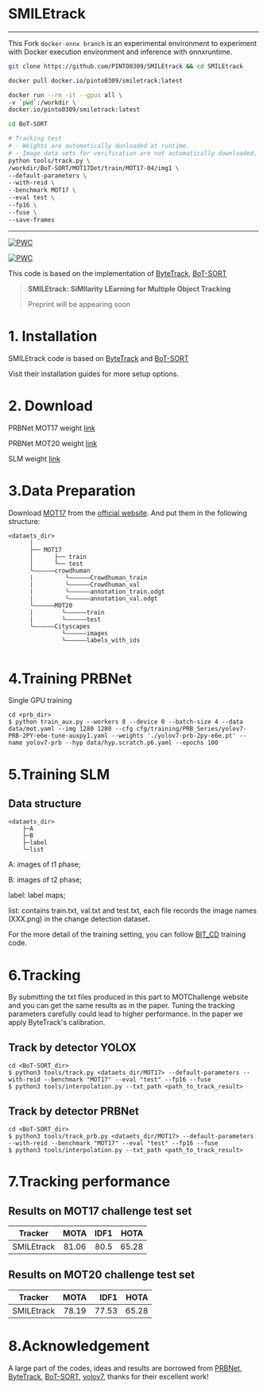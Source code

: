 # SMILEtrack

---

This Fork `docker-onnx branch` is an experimental environment to experiment with Docker execution environment and inference with onnxruntime.

```bash
git clone https://github.com/PINTO0309/SMILEtrack && cd SMILEtrack

docker pull docker.io/pinto0309/smiletrack:latest

docker run --rm -it --gpus all \
-v `pwd`:/workdir \
docker.io/pinto0309/smiletrack:latest

cd BoT-SORT

# Tracking test
# - Weights are automatically dunloaded at runtime.
# - Image data sets for verification are not automatically downloaded.
python tools/track.py \
/workdir/BoT-SORT/MOT17Det/train/MOT17-04/img1 \
--default-parameters \
--with-reid \
--benchmark MOT17 \
--eval test \
--fp16 \
--fuse \
--save-frames
```

---


[![PWC](https://img.shields.io/endpoint.svg?url=https://paperswithcode.com/badge/smiletrack-similarity-learning-for-multiple/multi-object-tracking-on-mot17)](https://paperswithcode.com/sota/multi-object-tracking-on-mot17?p=smiletrack-similarity-learning-for-multiple)

[![PWC](https://img.shields.io/endpoint.svg?url=https://paperswithcode.com/badge/smiletrack-similarity-learning-for-multiple/multi-object-tracking-on-mot20-1)](https://paperswithcode.com/sota/multi-object-tracking-on-mot20-1?p=smiletrack-similarity-learning-for-multiple)

This code is based on the implementation of [ByteTrack](https://github.com/ifzhang/ByteTrack), [BoT-SORT](https://github.com/NirAharon/BoT-SORT#bot-sort)

> **SMILEtrack: SiMIlarity LEarning for Multiple Object Tracking**
>
> Preprint will be appearing soon

# 1. Installation

SMILEtrack code is based on [ByteTrack](https://github.com/ifzhang/ByteTrack) and [BoT-SORT](https://github.com/NirAharon/BoT-SORT#bot-sort)

Visit their installation guides for more setup options.

# 2. Download
PRBNet MOT17 weight [link](https://drive.google.com/file/d/1HRjka6Ma7Nrcmzt9FWNQ2ATviNGBuXLC/view?usp=share_link)

PRBNet MOT20 weight [link](https://drive.google.com/file/d/1KyRJNgfApv3m7cHdW7Ekt87pxrs_3ozu/view?usp=share_link)

SLM weight [link](https://drive.google.com/file/d/1RDuVo7jYBkyBR4ngnBaVQUtHL8nAaGaL/view?usp=share_link)

# 3.Data Preparation
Download [MOT17](https://motchallenge.net/data/MOT17/) from the [official website](https://motchallenge.net/). And put them in the following structure:
```
<dataets_dir>
      │
      ├── MOT17
      │      ├── train
      │      └── test
      └——————crowdhuman
      |         └——————Crowdhuman_train
      |         └——————Crowdhuman_val
      |         └——————annotation_train.odgt
      |         └——————annotation_val.odgt
      └——————MOT20
      |        └——————train
      |        └——————test
      └——————Cityscapes
               └——————images
               └——————labels_with_ids


```
# 4.Training PRBNet
Single GPU training
```
cd <prb_dir>
$ python train_aux.py --workers 8 --device 0 --batch-size 4 --data data/mot.yaml --img 1280 1280 --cfg cfg/training/PRB_Series/yolov7-PRB-2PY-e6e-tune-auxpy1.yaml --weights './yolov7-prb-2py-e6e.pt' --name yolov7-prb --hyp data/hyp.scratch.p6.yaml --epochs 100
```
# 5.Training SLM
## Data structure
```
<dataets_dir>
    ├─A
    ├─B
    ├─label
    └─list

```
A: images of t1 phase;

B: images of t2 phase;

label: label maps;

list: contains train.txt, val.txt and test.txt, each file records the image names (XXX.png) in the change detection dataset.

For the more detail of the training setting, you can follow [BIT_CD](https://github.com/justchenhao/BIT_CD) training code.

# 6.Tracking

By submitting the txt files produced in this part to MOTChallenge website and you can get the same results as in the paper.
Tuning the tracking parameters carefully could lead to higher performance. In the paper we apply ByteTrack's calibration.

## Track by detector YOLOX
```
cd <BoT-SORT_dir>
$ python3 tools/track.py <dataets_dir/MOT17> --default-parameters --with-reid --benchmark "MOT17" --eval "test" --fp16 --fuse
$ python3 tools/interpolation.py --txt_path <path_to_track_result>
```
## Track by detector PRBNet
```
cd <BoT-SORT_dir>
$ python3 tools/track_prb.py <dataets_dir/MOT17> --default-parameters --with-reid --benchmark "MOT17" --eval "test" --fp16 --fuse
$ python3 tools/interpolation.py --txt_path <path_to_track_result>
```
# 7.Tracking performance
## Results on MOT17 challenge test set
| Tracker | MOTA | IDF1 | HOTA |
|-------|:-----:|------:|------:|
| SMILEtrack |  81.06  |   80.5 |   65.28    |


## Results on MOT20 challenge test set
| Tracker | MOTA | IDF1 | HOTA |
|-------|:-----:|------:|------:|
| SMILEtrack |  78.19  |   77.53 |   65.28    |

# 8.Acknowledgement
A large part of the codes, ideas and results are borrowed from [PRBNet](https://github.com/pingyang1117/PRBNet_PyTorch), [ByteTrack](https://github.com/ifzhang/ByteTrack), [BoT-SORT](https://github.com/NirAharon/BoT-SORT#bot-sort), [yolov7](https://github.com/WongKinYiu/yolov7), thanks for their excellent work!

